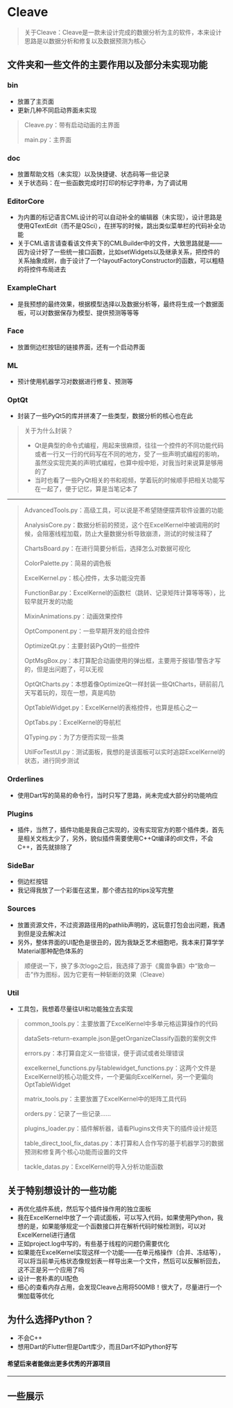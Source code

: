 # Cleave
> 关于Cleave：Cleave是一款未设计完成的数据分析为主的软件，本来设计思路是以数据分析和修复以及数据预测为核心

## 文件夹和一些文件的主要作用以及部分未实现功能

### bin
* 放置了主页面
* 更新几种不同启动界面未实现
> Cleave.py：带有启动动画的主界面  
> 
> main.py：主界面

### doc
* 放置帮助文档（未实现）以及快捷键、状态码等一些记录
* 关于状态码：在一些函数完成时打印的标记字符串，为了调试用

### EditorCore
* 为内置的标记语言CML设计的可以自动补全的编辑器（未实现），设计思路是使用QTextEdit（而不是QSci），在拼写的时候，跳出类似菜单栏的代码补全功能
* 关于CML语言请查看该文件夹下的CMLBuilder中的文件，大致思路就是——因为设计好了一些统一接口函数，比如setWidgets以及继承关系，把控件的关系抽象成树，由于设计了一个layoutFactoryConstructor的函数，可以粗糙的将控件布局进去

### ExampleChart
* 是我预想的最终效果，根据模型选择以及数据分析等，最终将生成一个数据面板，可以对数据保存为模型、提供预测等等等

### Face
* 放置侧边栏按钮的链接界面，还有一个启动界面

### ML
* 预计使用机器学习对数据进行修复、预测等

### OptQt
* 封装了一些PyQt5的库并拼凑了一些类型，数据分析的核心也在此
> 关于为什么封装？
> * Qt是典型的命令式编程，用起来很麻烦，往往一个控件的不同功能代码或者一行又一行的代码写在不同的地方，受了一些声明式编程的影响，虽然没实现完美的声明式编程，也算中规中矩，对我当时来说算是够用的了
> * 当时也看了一些PyQt相关的书和视频，学着玩的时候顺手把相关功能写在一起了，便于记忆，算是当笔记本了
---------------------------------------------------------------------------
> AdvancedTools.py：高级工具，可以说是不希望随便摆弄软件设置的功能  
> 
> AnalysisCore.py：数据分析前的预览，这个在ExcelKernel中被调用的时候，会阻塞线程加载，防止大量数据分析导致崩溃，测试的时候注释了
>
> ChartsBoard.py：在进行简要分析后，选择怎么对数据可视化  
> 
> ColorPalette.py：简易的调色板  
> 
> ExcelKernel.py：核心控件，太多功能没完善  
> 
> FunctionBar.py：ExcelKernel的函数栏（跳转、记录矩阵计算等等等），比较早就开发的功能  
> 
> MixinAnimations.py：动画效果控件  
> 
> OptComponent.py：一些早期开发的组合控件  
> 
> OptimizeQt.py：主要封装PyQt的一些控件  
> 
> OptMsgBox.py：本打算配合动画使用的弹出框，主要用于报错/警告才写的，但是出问题了，可以无视
> 
> OptQtCharts.py：本想着像OptimizeQt一样封装一些QtCharts，研前前几天写着玩的，现在一想，真是鸡肋
> 
> OptTableWidget.py：ExcelKernel的表格控件，也算是核心之一
> 
> OptTabs.py：ExcelKernel的导航栏
> 
> QTyping.py：为了方便而实现一些类
> 
> UtilForTestUI.py：测试面板，我想的是该面板可以实时追踪ExcelKernel的状态，进行同步测试

### Orderlines
* 使用Dart写的简易的命令行，当时只写了思路，尚未完成大部分的功能响应

### Plugins
* 插件，当然了，插件功能是我自己实现的，没有实现官方的那个插件类，首先是相关文档太少了，另外，貌似插件需要使用C++Qt编译的dll文件，不会C++，首先就排除了

### SideBar
* 侧边栏按钮
* 我记得我放了一个彩蛋在这里，那个德古拉的tips没写完整

### Sources
* 放置资源文件，不过资源路径用的pathlib声明的，这玩意打包会出问题，我遇到但是没去解决过
* 另外，整体界面的UI配色是很丑的，因为我缺乏艺术细胞吧，我本来打算学学Material那种配色体系的
> 顺便说一下，换了多次logo之后，我选择了源于《魔兽争霸》中“致命一击”作为图标，因为它更有一种斩断的效果（Cleave）

### Util
* 工具包，我想着尽量往UI和功能独立去实现
> common_tools.py：主要放置了ExcelKernel中多单元格运算操作的代码
> 
> dataSets-return-example.json是getOrganizeClassify函数的案例文件
>
> errors.py：本打算自定义一些错误，便于调试或者处理错误
> 
> excelkernel_functions.py与tablewidget_functions.py：这两个文件是ExcelKernel的核心功能文件，一个更偏向ExcelKernel，另一个更偏向OptTableWidget
> 
> matrix_tools.py：主要放置了ExcelKernel中的矩阵工具代码
> 
> orders.py：记录了一些记录……
> 
> plugins_loader.py：插件解析器，请看Plugins文件夹下的插件设计规范
> 
> table_direct_tool_fix_datas.py：本打算和人合作写的基于机器学习的数据预测和修复两个核心功能而设置的文件
> 
> tackle_datas.py：ExcelKernel的导入分析功能函数
>

## 关于特别想设计的一些功能
* 再优化插件系统，然后写个插件操作用的独立面板
* 我在ExcelKernel中放了一个调试面板，可以写入代码，如果使用Python，我想的是，如果能够规定一个函数接口并在解析代码时候检测到，可以对ExcelKernel进行通信
* 正如project.log中写的，有些基于线程的问题仍需要优化
* 如果能在ExcelKernel实现这样一个功能——在单元格操作（合并、冻结等），可以将当前单元格状态像规划表一样导出来一个文件，然后可以反解析回去，这不正是另一个应用了吗
* 设计一套朴素的UI配色
* 细心的查看内存占用，会发现Cleave占用将500MB！很大了，尽量进行一个懒加载等优化

## 为什么选择Python？
* 不会C++
* 想用Dart的Flutter但是Dart库少，而且Dart不如Python好写

#### 希望后来者能做出更多优秀的开源项目

----------------------------------------------------------------------
## 一些展示
<img src="some_ui/1.jpg" alt="">
<img src="some_ui/2.jpg" alt="">
<img src="some_ui/3.jpg" alt="">
<img src="some_ui/4.jpg" alt="">
